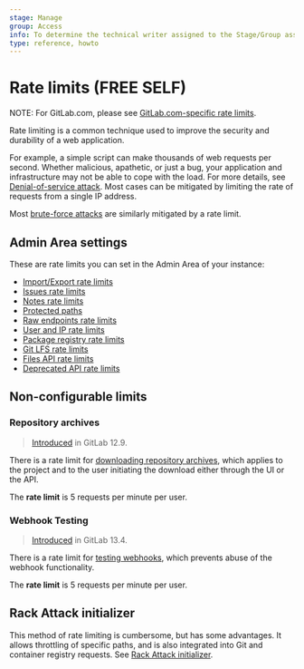 ```yaml
---
stage: Manage
group: Access
info: To determine the technical writer assigned to the Stage/Group associated with this page, see https://about.gitlab.com/handbook/engineering/ux/technical-writing/#assignments
type: reference, howto
---
```


# Rate limits **(FREE SELF)**

NOTE:
For GitLab.com, please see
[GitLab.com-specific rate limits](../user/gitlab_com/index.md#gitlabcom-specific-rate-limits).

Rate limiting is a common technique used to improve the security and durability
of a web application.

For example, a simple script can make thousands of web requests per second.
Whether malicious, apathetic, or just a bug, your application and infrastructure
may not be able to cope with the load. For more details, see
[Denial-of-service attack](https://en.wikipedia.org/wiki/Denial-of-service_attack).
Most cases can be mitigated by limiting the rate of requests from a single IP address.

Most [brute-force attacks](https://en.wikipedia.org/wiki/Brute-force_attack) are
similarly mitigated by a rate limit.

## Admin Area settings

These are rate limits you can set in the Admin Area of your instance:

- [Import/Export rate limits](../user/admin_area/settings/import_export_rate_limits.md)
- [Issues rate limits](../user/admin_area/settings/rate_limit_on_issues_creation.md)
- [Notes rate limits](../user/admin_area/settings/rate_limit_on_notes_creation.md)
- [Protected paths](../user/admin_area/settings/protected_paths.md)
- [Raw endpoints rate limits](../user/admin_area/settings/rate_limits_on_raw_endpoints.md)
- [User and IP rate limits](../user/admin_area/settings/user_and_ip_rate_limits.md)
- [Package registry rate limits](../user/admin_area/settings/package_registry_rate_limits.md)
- [Git LFS rate limits](../user/admin_area/settings/git_lfs_rate_limits.md)
- [Files API rate limits](../user/admin_area/settings/files_api_rate_limits.md)
- [Deprecated API rate limits](../user/admin_area/settings/deprecated_api_rate_limits.md)

## Non-configurable limits

### Repository archives

> [Introduced](https://gitlab.com/gitlab-org/gitlab/-/merge_requests/25750) in GitLab 12.9.

There is a rate limit for [downloading repository archives](../api/repositories.md#get-file-archive),
which applies to the project and to the user initiating the download either through the UI or the API.

The **rate limit** is 5 requests per minute per user.

### Webhook Testing

> [Introduced](https://gitlab.com/gitlab-org/gitlab/-/commit/35bc85c3ca093fee58d60dacdc9ed1fd9a15adec) in GitLab 13.4.

There is a rate limit for [testing webhooks](../user/project/integrations/webhooks.md#testing-webhooks), which prevents abuse of the webhook functionality.

The **rate limit** is 5 requests per minute per user.

## Rack Attack initializer

This method of rate limiting is cumbersome, but has some advantages. It allows
throttling of specific paths, and is also integrated into Git and container
registry requests. See [Rack Attack initializer](rack_attack.md).
